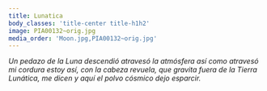 ```yaml
---
title: Lunatica
body_classes: 'title-center title-h1h2'
image: PIA00132~orig.jpg
media_order: 'Moon.jpg,PIA00132~orig.jpg'
---
```




_Un pedazo de la Luna descendió
atravesó la atmósfera así como atravesó mi cordura
estoy así, con la cabeza revuela, que gravita fuera de la Tierra
Lunática, me dicen
y aquí el polvo cósmico dejo esparcir._